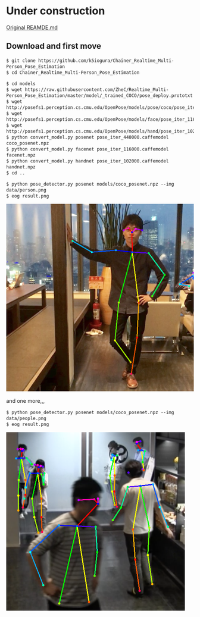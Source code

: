 
# Under construction

[Original REAMDE.md](./README_original.md)


## Download and first move
```
$ git clone https://github.com/k5iogura/Chainer_Realtime_Multi-Person_Pose_Estimation
$ cd Chainer_Realtime_Multi-Person_Pose_Estimation
```

```
$ cd models
$ wget https://raw.githubusercontent.com/ZheC/Realtime_Multi-Person_Pose_Estimation/master/model/_trained_COCO/pose_deploy.prototxt
$ wget http://posefs1.perception.cs.cmu.edu/OpenPose/models/pose/coco/pose_iter_440000.caffemodel
$ wget http://posefs1.perception.cs.cmu.edu/OpenPose/models/face/pose_iter_116000.caffemodel
$ wget http://posefs1.perception.cs.cmu.edu/OpenPose/models/hand/pose_iter_102000.caffemodel
$ python convert_model.py posenet pose_iter_440000.caffemodel coco_posenet.npz
$ python convert_model.py facenet pose_iter_116000.caffemodel facenet.npz
$ python convert_model.py handnet pose_iter_102000.caffemodel handnet.npz
$ cd ..
```

```
$ python pose_detector.py posenet models/coco_posenet.npz --img data/person.png
$ eog result.png
```

![](files/person_result.png)

and one more,,,

```
$ python pose_detector.py posenet models/coco_posenet.npz --img data/people.png
$ eog result.png
```

![](files/people_result.png)

